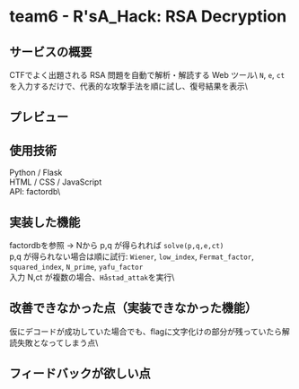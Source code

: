 # team6 - R'sA_Hack: RSA Decryption

## サービスの概要
CTFでよく出題される RSA 問題を自動で解析・解読する Web ツール\ 
`N`, `e`, `ct` を入力するだけで、代表的な攻撃手法を順に試し、復号結果を表示\

## プレビュー

## 使用技術
Python / Flask\
HTML / CSS / JavaScript\
API: factordb\

## 実装した機能
factordbを参照 → Nから p,q が得られれば `solve(p,q,e,ct)`\
p,q が得られない場合は順に試行: `Wiener`, `low_index`, `Fermat_factor`, `squared_index`, `N_prime`, `yafu_factor`\
入力 N,ct が複数の場合、`Håstad_attak`を実行\


## 改善できなかった点（実装できなかった機能）
仮にデコードが成功していた場合でも、flagに文字化けの部分が残っていたら解読失敗となってしまう点\

## フィードバックが欲しい点


